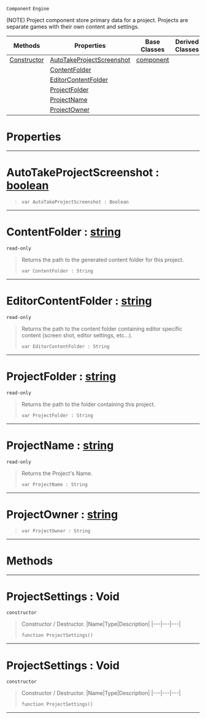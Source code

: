  `Component` `Engine`



(NOTE) Project component store primary data for a project. Projects are separate games with their own content and settings.

|Methods|Properties|Base Classes|Derived Classes|
|---|---|---|---|
|[ Constructor](https://github.com/PlasmaEngine/PlasmaDocs/tree/master/docs/C%2B%2B/code_reference/class_reference/projectsettings.markdown#projectsettings-void)|[ AutoTakeProjectScreenshot](https://github.com/PlasmaEngine/PlasmaDocs/tree/master/docs/C%2B%2B/code_reference/class_reference/projectsettings.markdown#autotakeprojectscreensho)|[component](https://github.com/PlasmaEngine/PlasmaDocs/tree/master/docs/C%2B%2B/code_reference/class_reference/component.markdown)| |
| |[ ContentFolder](https://github.com/PlasmaEngine/PlasmaDocs/tree/master/docs/C%2B%2B/code_reference/class_reference/projectsettings.markdown#contentfolder-plasma-engin)| | |
| |[ EditorContentFolder](https://github.com/PlasmaEngine/PlasmaDocs/tree/master/docs/C%2B%2B/code_reference/class_reference/projectsettings.markdown#editorcontentfolder-plasma)| | |
| |[ ProjectFolder](https://github.com/PlasmaEngine/PlasmaDocs/tree/master/docs/C%2B%2B/code_reference/class_reference/projectsettings.markdown#projectfolder-plasma-engin)| | |
| |[ ProjectName](https://github.com/PlasmaEngine/PlasmaDocs/tree/master/docs/C%2B%2B/code_reference/class_reference/projectsettings.markdown#projectname-plasma-engine)| | |
| |[ ProjectOwner](https://github.com/PlasmaEngine/PlasmaDocs/tree/master/docs/C%2B%2B/code_reference/class_reference/projectsettings.markdown#projectowner-plasma-engine)| | |


 #  Properties


---  
 #  AutoTakeProjectScreenshot : [boolean](https://github.com/PlasmaEngine/PlasmaDocs/tree/master/docs/C%2B%2B/code_reference/lightning_base_types/boolean.markdown)

> 
> ``` lang=cpp, name=Lightning
> var AutoTakeProjectScreenshot : Boolean


---  
 #  ContentFolder : [string](https://github.com/PlasmaEngine/PlasmaDocs/tree/master/docs/C%2B%2B/code_reference/lightning_base_types/string.markdown)

 `read-only`

> Returns the path to the generated content folder for this project.
> ``` lang=cpp, name=Lightning
> var ContentFolder : String


---  
 #  EditorContentFolder : [string](https://github.com/PlasmaEngine/PlasmaDocs/tree/master/docs/C%2B%2B/code_reference/lightning_base_types/string.markdown)

 `read-only`

> Returns the path to the content folder containing editor specific content (screen shot, editor settings, etc...).
> ``` lang=cpp, name=Lightning
> var EditorContentFolder : String


---  
 #  ProjectFolder : [string](https://github.com/PlasmaEngine/PlasmaDocs/tree/master/docs/C%2B%2B/code_reference/lightning_base_types/string.markdown)

 `read-only`

> Returns the path to the folder containing this project.
> ``` lang=cpp, name=Lightning
> var ProjectFolder : String


---  
 #  ProjectName : [string](https://github.com/PlasmaEngine/PlasmaDocs/tree/master/docs/C%2B%2B/code_reference/lightning_base_types/string.markdown)

 `read-only`

> Returns the Project's Name.
> ``` lang=cpp, name=Lightning
> var ProjectName : String


---  
 #  ProjectOwner : [string](https://github.com/PlasmaEngine/PlasmaDocs/tree/master/docs/C%2B%2B/code_reference/lightning_base_types/string.markdown)

> 
> ``` lang=cpp, name=Lightning
> var ProjectOwner : String


---  
 #  Methods


---  
 #  ProjectSettings : Void

 `constructor`

> Constructor / Destructor.
> |Name|Type|Description|
> |---|---|---|
> ``` lang=cpp, name=Lightning
> function ProjectSettings()
> ``` 


---  
 #  ProjectSettings : Void

 `constructor`

> Constructor / Destructor.
> |Name|Type|Description|
> |---|---|---|
> ``` lang=cpp, name=Lightning
> function ProjectSettings()
> ``` 


---  
 

 